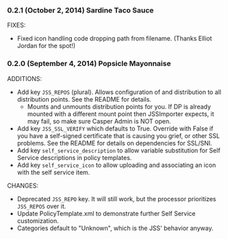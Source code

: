 ### 0.2.1 (October 2, 2014) Sardine Taco Sauce

FIXES:

- Fixed icon handling code dropping path from filename. (Thanks Elliot Jordan for the spot!)

### 0.2.0 (September 4, 2014) Popsicle Mayonnaise

ADDITIONS:

- Add key ```JSS_REPOS``` (plural). Allows configuration of and distribution to all distribution points. See the README for details.
	- Mounts and unmounts distribution points for you. If DP is already mounted with a different mount point then JSSImporter expects, it may fail, so make sure Casper Admin is NOT open.
- Add key ```JSS_SSL_VERIFY``` which defaults to True. Override with False if you have a self-signed certificate that is causing you grief, or other SSL problems. See the README for details on dependencies for SSL/SNI.
- Add key ```self_service_description``` to allow variable substitution for Self Service descriptions in policy templates.
- Add key ```self_service_icon``` to allow uploading and associating an icon with the self service item.

CHANGES:

- Deprecated ```JSS_REPO``` key. It will still work, but the processor prioritizes ```JSS_REPOS``` over it.
- Update PolicyTemplate.xml to demonstrate further Self Service customization.
- Categories default to "Unknown", which is the JSS' behavior anyway.
